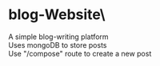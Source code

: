 # blog-Website\
A simple blog-writing platform<br/>
Uses mongoDB to store posts<br/>
Use "/compose" route to create a new post
